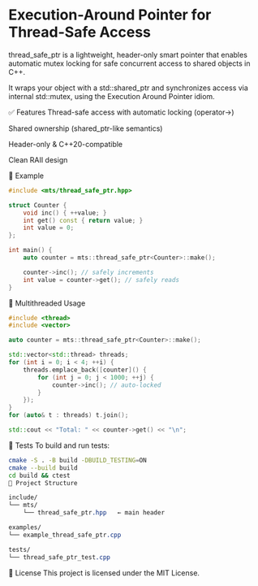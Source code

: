 # Execution-Around Pointer for Thread-Safe Access
thread_safe_ptr is a lightweight, header-only smart pointer that enables automatic mutex locking for safe concurrent access to shared objects in C++.

It wraps your object with a std::shared_ptr and synchronizes access via internal std::mutex, using the Execution Around Pointer idiom.

✅ Features
Thread-safe access with automatic locking (operator->)

Shared ownership (shared_ptr-like semantics)

Header-only & C++20-compatible

Clean RAII design

🔧 Example
```cpp
#include <mts/thread_safe_ptr.hpp>

struct Counter {
    void inc() { ++value; }
    int get() const { return value; }
    int value = 0;
};

int main() {
    auto counter = mts::thread_safe_ptr<Counter>::make();

    counter->inc(); // safely increments
    int value = counter->get(); // safely reads
}
```

🚀 Multithreaded Usage

```cpp
#include <thread>
#include <vector>

auto counter = mts::thread_safe_ptr<Counter>::make();

std::vector<std::thread> threads;
for (int i = 0; i < 4; ++i) {
    threads.emplace_back([counter]() {
        for (int j = 0; j < 1000; ++j) {
            counter->inc(); // auto-locked
        }
    });
}
for (auto& t : threads) t.join();

std::cout << "Total: " << counter->get() << "\n";
```

🧪 Tests
To build and run tests:

```bash
cmake -S . -B build -DBUILD_TESTING=ON
cmake --build build
cd build && ctest
📁 Project Structure
```

```css
include/
└── mts/
    └── thread_safe_ptr.hpp   ← main header

examples/
└── example_thread_safe_ptr.cpp

tests/
└── thread_safe_ptr_test.cpp
```

📜 License
This project is licensed under the MIT License.

